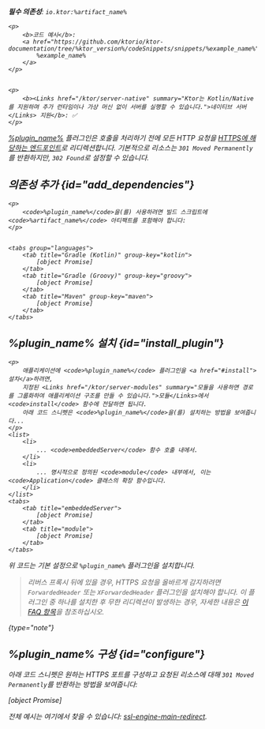 [//]: # (title: HttpsRedirect)

<primary-label ref="server-plugin"/>

<var name="plugin_name" value="HttpsRedirect"/>
<var name="package_name" value="io.ktor.server.plugins.httpsredirect"/>
<var name="artifact_name" value="ktor-server-http-redirect"/>

<tldr>
<p>
<b>필수 의존성</b>: <code>io.ktor:%artifact_name%</code>
</p>
<var name="example_name" value="ssl-engine-main-redirect"/>

    <p>
        <b>코드 예시</b>:
        <a href="https://github.com/ktorio/ktor-documentation/tree/%ktor_version%/codeSnippets/snippets/%example_name%">
            %example_name%
        </a>
    </p>
    

    <p>
        <b><Links href="/ktor/server-native" summary="Ktor는 Kotlin/Native를 지원하며 추가 런타임이나 가상 머신 없이 서버를 실행할 수 있습니다.">네이티브 서버</Links> 지원</b>: ✅
    </p>
    
</tldr>

[%plugin_name%](https://api.ktor.io/ktor-server/ktor-server-plugins/ktor-server-http-redirect/io.ktor.server.plugins.httpsredirect/-https-redirect.html) 플러그인은 호출을 처리하기 전에 모든 HTTP 요청을 [HTTPS에 해당하는 엔드포인트](server-ssl.md)로 리디렉션합니다. 기본적으로 리소스는 `301 Moved Permanently`를 반환하지만, `302 Found`로 설정할 수 있습니다.

## 의존성 추가 {id="add_dependencies"}

    <p>
        <code>%plugin_name%</code>을(를) 사용하려면 빌드 스크립트에 <code>%artifact_name%</code> 아티팩트를 포함해야 합니다:
    </p>
    

    <tabs group="languages">
        <tab title="Gradle (Kotlin)" group-key="kotlin">
            [object Promise]
        </tab>
        <tab title="Gradle (Groovy)" group-key="groovy">
            [object Promise]
        </tab>
        <tab title="Maven" group-key="maven">
            [object Promise]
        </tab>
    </tabs>
    

## %plugin_name% 설치 {id="install_plugin"}

    <p>
        애플리케이션에 <code>%plugin_name%</code> 플러그인을 <a href="#install">설치</a>하려면,
        지정된 <Links href="/ktor/server-modules" summary="모듈을 사용하면 경로를 그룹화하여 애플리케이션 구조를 만들 수 있습니다.">모듈</Links>에서 <code>install</code> 함수에 전달하면 됩니다.
        아래 코드 스니펫은 <code>%plugin_name%</code>을(를) 설치하는 방법을 보여줍니다...
    </p>
    <list>
        <li>
            ... <code>embeddedServer</code> 함수 호출 내에서.
        </li>
        <li>
            ... 명시적으로 정의된 <code>module</code> 내부에서, 이는 <code>Application</code> 클래스의 확장 함수입니다.
        </li>
    </list>
    <tabs>
        <tab title="embeddedServer">
            [object Promise]
        </tab>
        <tab title="module">
            [object Promise]
        </tab>
    </tabs>
    

위 코드는 기본 설정으로 `%plugin_name%` 플러그인을 설치합니다.

>리버스 프록시 뒤에 있을 경우, HTTPS 요청을 올바르게 감지하려면 `ForwardedHeader` 또는 `XForwardedHeader` 플러그인을 설치해야 합니다. 이 플러그인 중 하나를 설치한 후 무한 리디렉션이 발생하는 경우, 자세한 내용은 [이 FAQ 항목](FAQ.topic#infinite-redirect)을 참조하십시오.
>
{type="note"}

## %plugin_name% 구성 {id="configure"}

아래 코드 스니펫은 원하는 HTTPS 포트를 구성하고 요청된 리소스에 대해 `301 Moved Permanently`를 반환하는 방법을 보여줍니다:

[object Promise]

전체 예시는 여기에서 찾을 수 있습니다: [ssl-engine-main-redirect](https://github.com/ktorio/ktor-documentation/tree/%ktor_version%/codeSnippets/snippets/ssl-engine-main-redirect).